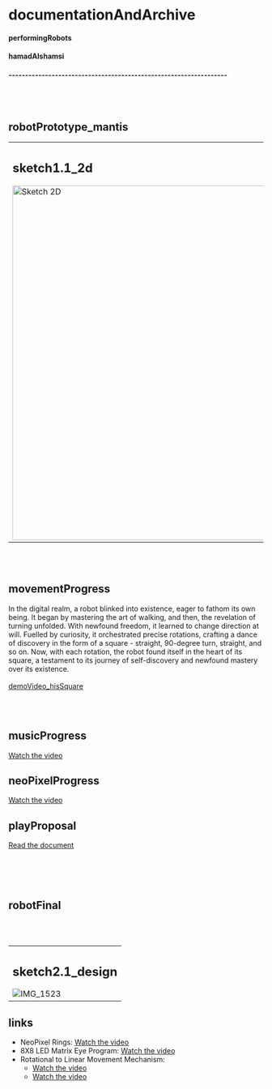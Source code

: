 <body>
    <h1>documentationAndArchive</h1>
        <h4>performingRobots</h4>
        <h4>hamadAlshamsi</h4>
    <h4>------------------------------------------------------------------</h4>
    <br>
    <br>
 <h2>robotPrototype_mantis</h2>
    <table>
        <tr>
            <td>
                <h2>sketch1.1_2d</h2>
                <img src="https://github.com/hmd-shamsi/performingRobots/assets/72342923/4840156a-d6bc-41aa-8cd3-79b770b2f057" alt="Sketch 2D" width="500" height="700">
            </td>
            <td>
                <h2>sketch1.2_3d</h2>
                <img src="https://github.com/hmd-shamsi/performingRobots/assets/72342923/3cd630c1-762f-4797-9f7e-f3cf45f3b451" alt="IMG_0721" width="500" height="700">
            </td>
        </tr>
    </table>
    <br>
    <br>
    <h2>movementProgress</h2>
    <p>
        In the digital realm, a robot blinked into existence, eager to fathom its own being. It began by mastering the
        art of walking, and then, the revelation of turning unfolded. With newfound freedom, it learned to change
        direction at will. Fuelled by curiosity, it orchestrated precise rotations, crafting a dance of discovery in
        the form of a square - straight, 90-degree turn, straight, and so on. Now, with each rotation, the robot found
        itself in the heart of its square, a testament to its journey of self-discovery and newfound mastery over its
        existence.
                <br>
         <br>
            <a href="https://drive.google.com/file/d/1bWQS28XmAh_pKO99ODTErmn6xptoiwLK/view?usp=drive_link">demoVideo_hisSquare</a>
    </p>
            <br>
    <br>
    <h2>musicProgress</h2>
    <a href="https://drive.google.com/file/d/1eAivxP1564P7ELHMpIrKHjPxEPgSviS_/view?usp=sharing">Watch the video</a>
    <h2>neoPixelProgress</h2>
    <a href="https://drive.google.com/file/d/1Jsi9mBCJnzayNC-VauQ7E1ZDhJgQaz1I/view?usp=drive_link">Watch the video</a>
    <h2>playProposal</h2>
    <a href="https://docs.google.com/document/d/1gPtP3Eft5_9l9nZtdR1w_IporxV2hVVdmKEHIj6Eis4/edit?usp=drive_link">Read the document</a>
    <br>
    <br>
    <br>
    <br>
    <br> 
    <h2>robotFinal</h2>
    <table>
    <br>
    <br>
        <tr>
            <td>
                <h2>sketch2.1_design</h2>
                <img src="https://github.com/hmd-shamsi/performingRobots/assets/72342923/a2bba995-6832-4c94-a67e-0cbd8f2d9333" alt="IMG_1523">
            </td>
        </tr>
    </table>
    <h2>links</h2>
    <ul>
        <li>NeoPixel Rings: <a href="https://www.youtube.com/watch?v=0Kk29P_ICfE&ab_channel=AdafruitIndustries">Watch the video</a></li>
        <li>8X8 LED Matrix Eye Program: <a href="https://www.youtube.com/watch?v/bGIOFGOlB68&pp=ygUaOHg4IGxlZCBtYXRyaXggZXllc2FyZHVpbm8%3D&ab_channel=JerryHanna">Watch the video</a></li>
        <li>Rotational to Linear Movement Mechanism:
            <ul>
                <li><a href="https://www.youtube.com/shorts/DHGlCAkIB14">Watch the video</a></li>
                <li><a href="https://www.youtube.com/shorts/99YMdd3416I">Watch the video</a></li>
            </ul>
        </li>
    </ul>
</body>
